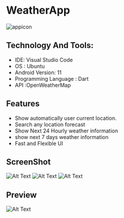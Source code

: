 # WeatherApp
![appicon](https://github.com/omkara18/weather/blob/master/assets/weather.jpg)


## Technology And Tools:
- IDE: Visual Studio Code
- OS : Ubuntu
- Android Version: 11
- Programming Language : Dart
- API :OpenWeatherMap


## Features
- Show  automatically user current location.
- Search any location forecast
- Show Next 24 Hourly weather information
- show next 7 days weather information 
- Fast and Flexible UI

## ScreenShot
![Alt Text](https://github.com/omkara18/weather/blob/master/assets/1646802993134.jpg)
![Alt Text](https://github.com/omkara18/weather/blob/master/assets/1646803358906.jpg)
![Alt Text](https://github.com/omkara18/weather/blob/master/assets/1646803083030.jpg)
## Preview
![Alt Text](https://github.com/omkara18/weather/blob/master/weather_app1.gif)
